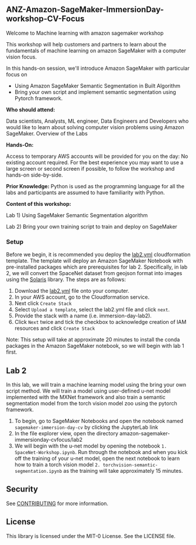 ## ANZ-Amazon-SageMaker-ImmersionDay-workshop-CV-Focus

Welcome to Machine learning with amazon sagemaker workshop

This workshop will help customers and partners to learn about the fundamentals of machine learning on amazon SageMaker with a computer vision focus.

In this hands-on session, we'll introduce Amazon SageMaker with particular focus on
- Using Amazon SageMaker Semantic Segmentation in Built Algorithm
- Bring your own script and implement semantic segmentation using Pytorch framework.

**Who should attend:**

Data scientists, Analysts, ML engineer, Data Engineers and Developers who would like to learn about solving computer vision problems using Amazon SageMaker.
Overview of the Labs

**Hands-On:**

Access to temporary AWS accounts will be provided for you on the day: No existing account required. For the best experience you may want to use a large screen or second screen if possible, to follow the workshop and hands-on side-by-side.

**Prior Knowledge:** 
Python is used as the programming language for all the labs and participants are assumed to have familiarity with Python.

**Content of this workshop:**

Lab 1) Using SageMaker Semantic Segmentation algorithm

Lab 2) Bring your own training script to train and deploy on SageMaker

### Setup

Before we begin, it is recommended you deploy the [lab2.yml](./lab2.yml) cloudformation template. The template will deploy an Amazon SageMaker Notebook with pre-installed packages which are prerequisites for lab 2. Specifically, in lab 2, we will convert the SpaceNet dataset from geojson format into images using the [Solaris](https://solaris.readthedocs.io/en/latest/) library. The steps are as follows:

1. Download the [lab2.yml](./lab2.yml) file onto your computer.
2. In your AWS account, go to the Cloudformation service.
3. Next click `Create Stack`
4. Select `Upload a template`, select the lab2.yml file and click `next`.
5. Provide the stack with a name (i.e. immersion-day-lab2).
6. Click `Next` twice and tick the checkbox to acknowledge creation of IAM resources and click `Create Stack`

Note: This setup will take at approximate 20 minutes to install the conda packages in the Amazon SageMaker notebook, so we will begin with lab 1 first.

## Lab 2

In this lab, we will train a machine learning model using the bring your own script method. We will train a model using user-defined u-net model implemented with the MXNet framework and also train a semantic segmentation model from the torch vision model zoo using the pytorch framework.

1. To begin, go to SageMaker Notebooks and open the notebook named `sagemaker-immersion-day-cv` by clicking the JupyterLab link
2. In the file explorer view, open the directory amazon-sagemaker-immersionday-cvfocus/lab2
3. We will begin with the u-net model by opening the notebook `1. SpaceNet-Workshop.ipynb`. Run through the notebook and when you kick off the training of your u-net model, open the next notebook to learn how to train a torch vision model `2. torchvision-semantic-segmentation.ipynb` as the training will take approximately 15 minutes. 

## Security

See [CONTRIBUTING](CONTRIBUTING.md#security-issue-notifications) for more information.

## License

This library is licensed under the MIT-0 License. See the LICENSE file.

